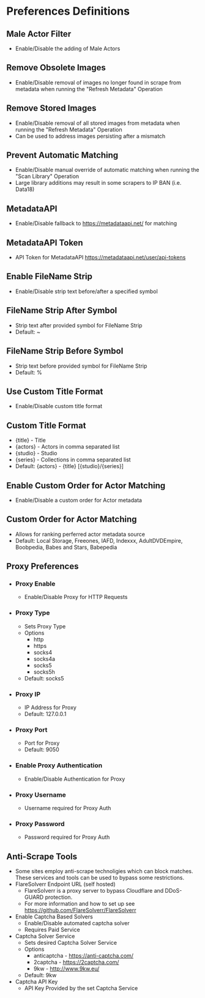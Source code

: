 # Preferences Definitions

## Male Actor Filter
 - Enable/Disable the adding of Male Actors

## Remove Obsolete Images
 - Enable/Disable removal of images no longer found in scrape from metadata when running the "Refresh Metadata" Operation

## Remove Stored Images
 - Enable/Disable removal of all stored images from metadata when running the "Refresh Metadata" Operation
 - Can be used to address images persisting after a mismatch

## Prevent Automatic Matching
 - Enable/Disable manual override of automatic matching when running the "Scan Library" Operation
 - Large library additions may result in some scrapers to IP BAN (i.e. Data18)

## MetadataAPI
 - Enable/Disable fallback to https://metadataapi.net/ for matching

## MetadataAPI Token
 - API Token for MetadataAPI https://metadataapi.net/user/api-tokens

## Enable FileName Strip
 - Enable/Disable strip text before/after a specified symbol

## FileName Strip After Symbol
 - Strip text after provided symbol for FileName Strip
 - Default: ~

## FileName Strip Before Symbol
 - Strip text before provided symbol for FileName Strip
 - Default: %

## Use Custom Title Format
 - Enable/Disable custom title format

## Custom Title Format
 - {title} - Title
 - {actors} - Actors in comma separated list
 - {studio} - Studio
 - {series} - Collections in comma separated list
 - Default: {actors} - {title} [{studio}/{series}]

## Enable Custom Order for Actor Matching
 - Enable/Disable a custom order for Actor metadata

## Custom Order for Actor Matching
 - Allows for ranking perferred actor metadata source
 - Default: Local Storage, Freeones, IAFD, Indexxx, AdultDVDEmpire, Boobpedia, Babes and Stars, Babepedia

## Proxy Preferences

 * ### Proxy Enable
   - Enable/Disable Proxy for HTTP Requests

 * ### Proxy Type
   - Sets Proxy Type
   - Options
     - http
     - https
     - socks4
     - socks4a
     - socks5
     - socks5h
   - Default: socks5

 * ### Proxy IP
   - IP Address for Proxy
   - Default: 127.0.0.1

 * ### Proxy Port
   - Port for Proxy
   - Default: 9050

 * ### Enable Proxy Authentication
   - Enable/Disable Authentication for Proxy

 * ### Proxy Username
   - Username required for Proxy Auth

 * ### Proxy Password
   - Password required for Proxy Auth

## Anti-Scrape Tools
 - Some sites employ anti-scrape technoligies which can block matches. These services and tools can be used to bypass some restrictions.
 - FlareSolverr Endpoint URL (self hosted)
   - FlareSolverr is a proxy server to bypass Cloudflare and DDoS-GUARD protection.
   - For more information and how to set up see https://github.com/FlareSolverr/FlareSolverr
 - Enable Captcha Based Solvers
   - Enable/Disable automated captcha solver
   - Requires Paid Service
 - Captcha Solver Service
   - Sets desired Captcha Solver Service
   - Options
     - anticaptcha - https://anti-captcha.com/
     - 2captcha - https://2captcha.com/
     - 9kw - http://www.9kw.eu/
   - Default: 9kw
 - Captcha API Key
   - API Key Provided by the set Captcha Service
